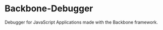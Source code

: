 Backbone-Debugger
=================

Debugger for JavaScript Applications made with the Backbone framework.
